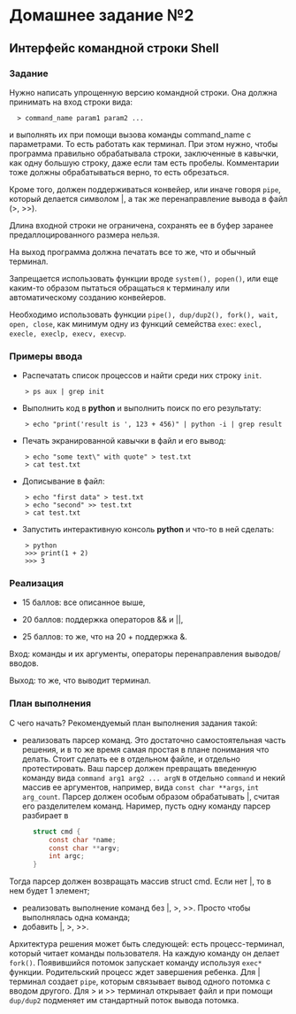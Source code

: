 # Домашнее задание №2 
## Интерфейс командной строки Shell

### Задание

Нужно написать упрощенную версию командной строки. Она должна
принимать на вход строки вида:
```
  > command_name param1 param2 ...
```
и выполнять их при помощи вызова команды command_name с
параметрами. То есть работать как терминал. При этом нужно, чтобы
программа правильно обрабатывала строки, заключенные в кавычки,
как одну большую строку, даже если там есть пробелы. Комментарии
тоже должны обрабатываться верно, то есть обрезаться.

Кроме того, должен поддерживаться конвейер, или иначе говоря `pipe`,
который делается символом |, а так же перенаправление вывода в
файл (>, >>).

Длина входной строки не ограничена, сохранять ее в буфер заранее
предаллоцированного размера нельзя.

На выход программа должна печатать все то же, что и обычный
терминал.

Запрещается использовать функции вроде `system(), popen()`, или еще
каким-то образом пытаться обращаться к терминалу или
автоматическому созданию конвейеров.

Необходимо использовать функции `pipe(), dup/dup2(), fork(), wait,
open, close`, как минимум одну из функций семейства `exec`: `execl,
execle, execlp, execv, execvp`.

### Примеры ввода

* Распечатать список процессов и найти среди них строку `init`.
```
    > ps aux | grep init
```
* Выполнить код в __python__ и выполнить поиск по его результату:
```
    > echo "print('result is ', 123 + 456)" | python -i | grep result
```
* Печать экранированной кавычки в файл и его вывод:
```
    > echo "some text\" with quote" > test.txt
    > cat test.txt
```
* Дописывание в файл:
```
    > echo "first data" > test.txt
    > echo "second" >> test.txt
    > cat test.txt
```
* Запустить интерактивную консоль __python__ и что-то в ней сделать:
```
    > python
    >>> print(1 + 2)
    >>> 3
```

### Реализация

  - 15 баллов: все описанное выше,

  - 20 баллов: поддержка операторов && и ||,

  - 25 баллов: то же, что на 20 + поддержка &.

Вход: команды и их аргументы, операторы перенаправления
выводов/вводов.

Выход: то же, что выводит терминал.

### План выполнения

С чего начать? Рекомендуемый план выполнения задания такой:

  - реализовать парсер команд. Это достаточно самостоятельная часть решения, и в то же время самая простая в плане понимания что делать. Стоит сделать ее в отдельном файле, и отдельно протестировать. Ваш парсер должен превращать введенную команду вида `command arg1 arg2 ... argN` в отдельно `command` и некий массив ее аргументов, например, вида `const char **args`, `int arg_count`. Парсер должен особым образом обрабатывать |, считая его разделителем команд. Наример, пусть одну команду парсер разбирает в
```C
      struct cmd {
          const char *name;
          const char **argv;
          int argc;
      }
```
  Тогда парсер должен возвращать массив struct cmd. Если нет |, то в нем будет 1 элемент;
  - реализовать выполнение команд без |, >, >>. Просто чтобы выполнялась одна команда;
  - добавить |, >, >>.

Архитектура решения может быть следующей: есть процесс-терминал, который читает команды пользователя. На каждую команду он делает `fork()`. Появившийся потомок запускает команду используя `exec*` функции. Родительский процесс ждет завершения ребенка. Для | терминал создает `pipe`, которым связывает вывод одного потомка с вводом другого. Для > и >> терминал открывает файл и при помощи `dup/dup2` подменяет им стандартный поток вывода потомка.
